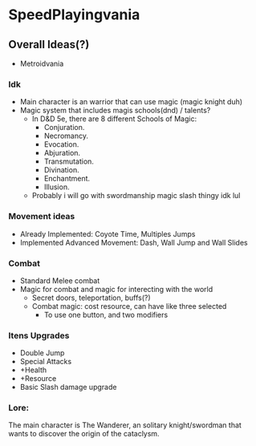 # SpeedPlayingvania
## Overall Ideas(?)
- Metroidvania
### Idk
  - Main character is an warrior that can use magic (magic knight duh)
  - Magic system that includes magis schools(dnd) / talents?
    - In D&D 5e, there are 8 different Schools of Magic:
      - Conjuration.
      - Necromancy.
      - Evocation.
      - Abjuration.
      - Transmutation.
      - Divination.
      - Enchantment.
      - Illusion.
    - Probably i will go with swordmanship magic slash thingy idk lul
### Movement ideas
- Already Implemented: Coyote Time, Multiples Jumps
- Implemented Advanced Movement: Dash, Wall Jump and Wall Slides
### Combat
- Standard Melee combat
- Magic for combat and magic for interecting with the world
  - Secret doors, teleportation, buffs(?)
  - Combat magic: cost resource, can have like three selected
    - To use one button, and two modifiers
### Itens Upgrades
- Double Jump
- Special Attacks
- +Health
- +Resource
- Basic Slash damage upgrade
### Lore:
The main character is The Wanderer, an solitary knight/swordman that wants to discover the origin of the cataclysm.

